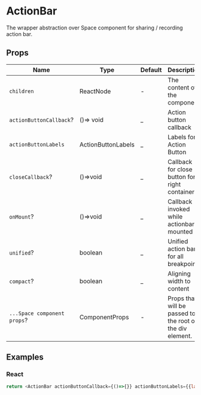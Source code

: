 # ActionBar

The wrapper abstraction over Space component for sharing / recording action bar.

## Props

| Name                        | Type                         | Default | Description                                               |
| --------------------------- | ---------------------------- | ------- | --------------------------------------------------------- |
| `children`                  | ReactNode                    | -       | The content of the component.                             |
| `actionButtonCallback`?     | ()=> void                    | \_      | Action button callback                                    |
| `actionButtonLabels`        | ActionButtonLabels           | \_      | Labels for Action Button                                  |
| `closeCallback`?            | ()=>void                     | \_      | Callback for close button for right container             |
| `onMount`?                  | ()=>void                     | \_      | Callback invoked while actionbar is mounted               |
| `unified`?                  | boolean                      | \_      | Unified action bar for all breakpoints                    |
| `compact`?                  | boolean                      | \_      | Aligning width to content                                 |
| `...Space component props`? | ComponentProps<typeof Space> | -       | Props that will be passed to the root of the div element. |

## Examples

### React

```javascript
return <ActionBar actionButtonCallback={()=>{}} actionButtonLabels={{label: 'Click me'}}>...status elements </>;
```
